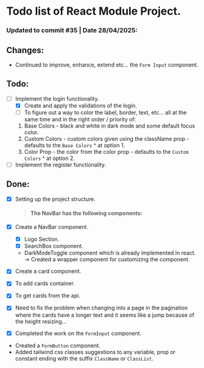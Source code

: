# Todo list of React Module Project.

### Updated to commit #35 | Date 28/04/2025:

## Changes:

- Continued to improve, enhance, extend etc... the `Form Input` component.

## Todo:

- [ ] Implement the login functionality.
  - [x] Create and apply the validations of the login.
  - [ ] To figure out a way to color the label, border, text, etc... all at the same time and in the right order / priority of:
  1. Base Colors - black and white in dark mode and some default focus color.
  2. Custom Colors - custom colors given using the className prop - defaults to the `Base Colors` ^ at option 1.
  3. Color Prop - the color from the color prop - defaults to the `Custom Colors` ^ at option 2.
- [ ] Implement the register functionality.

## Done:

- [x] Setting up the project structure.

  > #### The NavBar has the following components:

- [x] Create a NavBar component.

  - [x] Logo Section.
  - [x] SearchBox component.
  - DarkModeToggle component which is already implemented in react. -> Created a wrapper component for customizing the component.

- [x] Create a card component.

- [x] To add cards container.
- [x] To get cards from the api.

- [x] Need to fix the problem when changing into a page in the pagination where the cards have a longer text and it seems like a jump because of the height resizing...

- [x] Completed the work on the `FormInput` component.

- Created a `FormButton` component.
- Added tailwind css classes suggestions to any variable, prop or constant ending with the suffix `ClassName` or `ClassList`.
